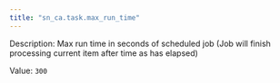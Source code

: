 ```yaml
---
title: "sn_ca.task.max_run_time"
---
```


Description: Max run time in seconds of scheduled job (Job will finish processing current item after time as has elapsed)

Value: `300`
